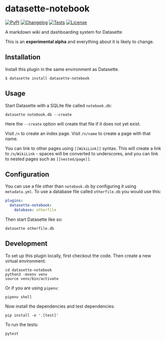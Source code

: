 # datasette-notebook

[![PyPI](https://img.shields.io/pypi/v/datasette-notebook.svg)](https://pypi.org/project/datasette-notebook/)
[![Changelog](https://img.shields.io/github/v/release/simonw/datasette-notebook?include_prereleases&label=changelog)](https://github.com/simonw/datasette-notebook/releases)
[![Tests](https://github.com/simonw/datasette-notebook/workflows/Test/badge.svg)](https://github.com/simonw/datasette-notebook/actions?query=workflow%3ATest)
[![License](https://img.shields.io/badge/license-Apache%202.0-blue.svg)](https://github.com/simonw/datasette-notebook/blob/main/LICENSE)

A markdown wiki and dashboarding system for Datasette

This is an **experimental alpha** and everything about it is likely to change.

## Installation

Install this plugin in the same environment as Datasette.

    $ datasette install datasette-notebook

## Usage

Start Datasette with a SQLite file called `notebook.db`:

    datasette notebook.db --create

Here the `--create` option will create that file if it does not yet exist.

Visit `/n` to create an index page. Visit `/n/name` to create a page with that name.

You can link to other pages using `[[WikiLink]]` syntax. This will create a link to `/n/WikiLink` - spaces will be converted to underscores, and you can link to nested pages such as `[[nested/page]]`.

## Configuration

You can use a file other than `notebook.db` by configuring it using `metadata.yml`. To use a database file called `otherfile.db` you would use this:

```yaml
plugins:
  datasette-notebook:
    database: otherfile
```
Then start Datasette like so:

    datasette otherfile.db


## Development

To set up this plugin locally, first checkout the code. Then create a new virtual environment:

    cd datasette-notebook
    python3 -mvenv venv
    source venv/bin/activate

Or if you are using `pipenv`:

    pipenv shell

Now install the dependencies and test dependencies:

    pip install -e '.[test]'

To run the tests:

    pytest
